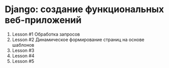Django: создание функциональных веб-приложений 
=================================================
1. Lesson #1 Обработка запросов
2. Lesson #2 Динамическое формирование страниц на основе шаблонов
3. Lesson #3 
4. Lesson #4 
5. Lesson #5 



